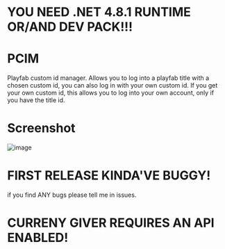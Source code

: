 # YOU NEED .NET 4.8.1 RUNTIME OR/AND DEV PACK!!!

# PCIM
Playfab custom id manager. Allows you to log into a playfab title with a chosen custom id, you can also log in with your own custom id.
If you get your own custom id, this allows you to log into your own account, only if you have the title id.

# Screenshot

![image](https://i.imgur.com/oAoTefW.png)


# FIRST RELEASE KINDA'VE BUGGY!

if you find ANY bugs please tell me in issues.

# CURRENY GIVER REQUIRES AN API ENABLED!

